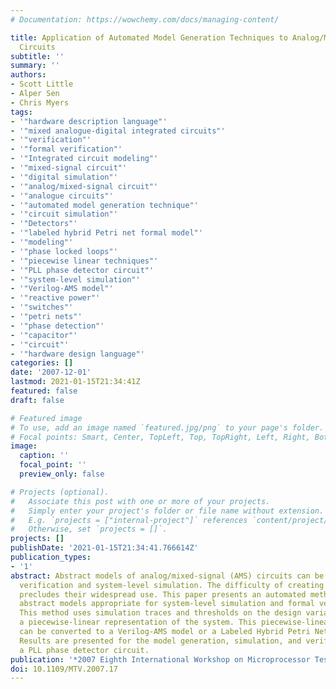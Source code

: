 ```yaml
---
# Documentation: https://wowchemy.com/docs/managing-content/

title: Application of Automated Model Generation Techniques to Analog/Mixed-Signal
  Circuits
subtitle: ''
summary: ''
authors:
- Scott Little
- Alper Sen
- Chris Myers
tags:
- '"hardware description language"'
- '"mixed analogue-digital integrated circuits"'
- '"verification"'
- '"formal verification"'
- '"Integrated circuit modeling"'
- '"mixed-signal circuit"'
- '"digital simulation"'
- '"analog/mixed-signal circuit"'
- '"analogue circuits"'
- '"automated model generation technique"'
- '"circuit simulation"'
- '"Detectors"'
- '"labeled hybrid Petri net formal model"'
- '"modeling"'
- '"phase locked loops"'
- '"piecewise linear techniques"'
- '"PLL phase detector circuit"'
- '"system-level simulation"'
- '"Verilog-AMS model"'
- '"reactive power"'
- '"switches"'
- '"petri nets"'
- '"phase detection"'
- '"capacitor"'
- '"circuit"'
- '"hardware design language"'
categories: []
date: '2007-12-01'
lastmod: 2021-01-15T21:34:41Z
featured: false
draft: false

# Featured image
# To use, add an image named `featured.jpg/png` to your page's folder.
# Focal points: Smart, Center, TopLeft, Top, TopRight, Left, Right, BottomLeft, Bottom, BottomRight.
image:
  caption: ''
  focal_point: ''
  preview_only: false

# Projects (optional).
#   Associate this post with one or more of your projects.
#   Simply enter your project's folder or file name without extension.
#   E.g. `projects = ["internal-project"]` references `content/project/deep-learning/index.md`.
#   Otherwise, set `projects = []`.
projects: []
publishDate: '2021-01-15T21:34:41.766614Z'
publication_types:
- '1'
abstract: Abstract models of analog/mixed-signal (AMS) circuits can be used for formal
  verification and system-level simulation. The difficulty of creating these models
  precludes their widespread use. This paper presents an automated method to generate
  abstract models appropriate for system-level simulation and formal verification.
  This method uses simulation traces and thresholds on the design variables to generate
  a piecewise-linear representation of the system. This piecewise-linear representation
  can be converted to a Verilog-AMS model or a Labeled Hybrid Petri Net formal model.
  Results are presented for the model generation, simulation, and verification of
  a PLL phase detector circuit.
publication: '*2007 Eighth International Workshop on Microprocessor Test and Verification*'
doi: 10.1109/MTV.2007.17
---
```

